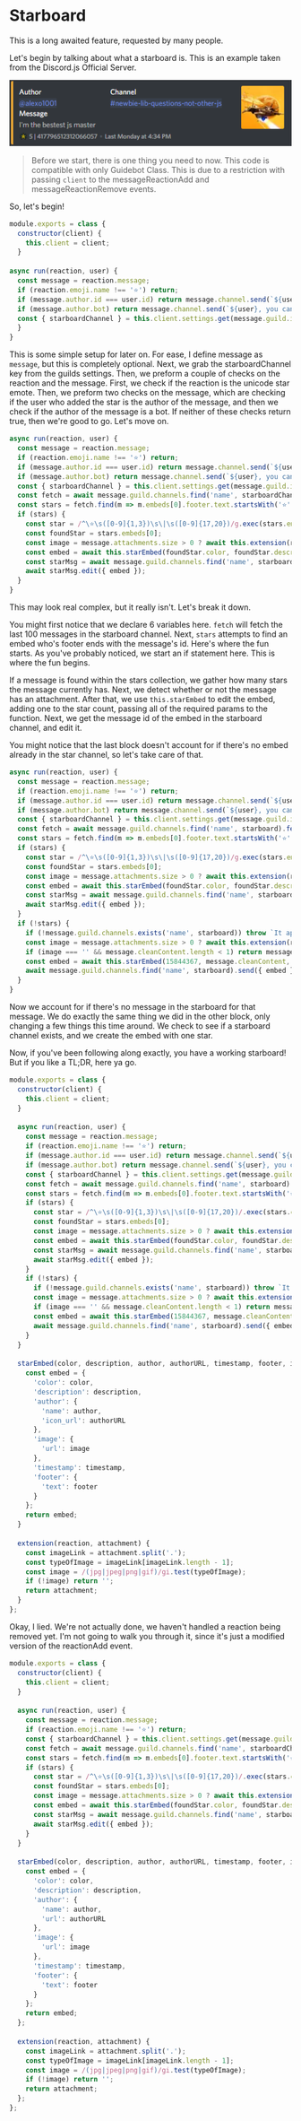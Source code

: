 # Starboard

This is a long awaited feature, requested by many people.

Let's begin by talking about what a starboard is. This is an example taken from the Discord.js Official Server.

![Starboard](/assets/starboard.png)

> Before we start, there is one thing you need to now. This code is compatible with only Guidebot Class. This is due to a restriction with passing `client` to the messageReactionAdd and messageReactionRemove events.

So, let's begin!

```js
module.exports = class {
  constructor(client) {
    this.client = client;
  }

async run(reaction, user) {
  const message = reaction.message;
  if (reaction.emoji.name !== '⭐') return;
  if (message.author.id === user.id) return message.channel.send(`${user}, you cannot star your own messages.`);
  if (message.author.bot) return message.channel.send(`${user}, you cannot star bot messages.`);
  const { starboardChannel } = this.client.settings.get(message.guild.id);
  }
}
```

This is some simple setup for later on. For ease, I define message as `message`, but this is completely optional. Next, we grab the starboardChannel key from the guilds settings. Then, we preform a couple of checks on the reaction and the message. First, we check if the reaction is the unicode star emote. Then, we preform two checks on the message, which are checking if the user who added the star is the author of the message, and then we check if the author of the message is a bot. If neither of these checks return true, then we're good to go. Let's move on.

```js
async run(reaction, user) {
  const message = reaction.message;
  if (reaction.emoji.name !== '⭐') return;
  if (message.author.id === user.id) return message.channel.send(`${user}, you cannot star your own messages.`);
  if (message.author.bot) return message.channel.send(`${user}, you cannot star bot messages.`);
  const { starboardChannel } = this.client.settings.get(message.guild.id)
  const fetch = await message.guild.channels.find('name', starboardChannel).fetchMessages({ limit: 100 });
  const stars = fetch.find(m => m.embeds[0].footer.text.startsWith('⭐') && m.embeds[0].footer.text.endsWith(message.id));
  if (stars) {
    const star = /^\⭐\s([0-9]{1,3})\s\|\s([0-9]{17,20})/g.exec(stars.embeds[0].footer.text);
    const foundStar = stars.embeds[0];
    const image = message.attachments.size > 0 ? await this.extension(reaction, message.attachments.array()[0].url) : '';
    const embed = await this.starEmbed(foundStar.color, foundStar.description, foundStar.author.name, foundStar.author.displayAvatarURL, foundStar.createdTimestamp, `⭐ ${parseInt(star[1])+1} | ${message.id}`, `${image}`);
    const starMsg = await message.guild.channels.find('name', starboardChannel).fetchMessage(stars.id);
    await starMsg.edit({ embed });
  }
}
```

This may look real complex, but it really isn't. Let's break it down.

You might first notice that we declare 6 variables here. `fetch` will fetch the last 100 messages in the starboard channel. Next, `stars` attempts to find an embed who's footer ends with the message's id. Here's where the fun starts. As you've probably noticed, we start an if statement here. This is where the fun begins.

If a message is found within the stars collection, we gather how many stars the message currently has. Next, we detect whether or not the message has an attachment. After that, we use `this.starEmbed` to edit the embed, adding one to the star count, passing all of the required params to the function. Next, we get the message id of the embed in the starboard channel, and edit it.

You might notice that the last block doesn't account for if there's no embed already in the star channel, so let's take care of that.

```js
async run(reaction, user) {
  const message = reaction.message;
  if (reaction.emoji.name !== '⭐') return;
  if (message.author.id === user.id) return message.channel.send(`${user}, you cannot star your own messages.`);
  if (message.author.bot) return message.channel.send(`${user}, you cannot star bot messages.`);
  const { starboardChannel } = this.client.settings.get(message.guild.id);
  const fetch = await message.guild.channels.find('name', starboard).fetchMessages({ limit: 100 });
  const stars = fetch.find(m => m.embeds[0].footer.text.startsWith('⭐') && m.embeds[0].footer.text.endsWith(message.id));
  if (stars) {
    const star = /^\⭐\s([0-9]{1,3})\s\|\s([0-9]{17,20})/g.exec(stars.embeds[0].footer.text);
    const foundStar = stars.embeds[0];
    const image = message.attachments.size > 0 ? await this.extension(reaction, message.attachments.array()[0].url) : '';
    const embed = await this.starEmbed(foundStar.color, foundStar.description, foundStar.author.name, foundStar.author.displayAvatarURL, foundStar.createdTimestamp, `⭐ ${parseInt(star[1])+1} | ${message.id}`, `${image}`);
    const starMsg = await message.guild.channels.find('name', starboard).fetchMessage(stars.id);
    await starMsg.edit({ embed });
  }
  if (!stars) {
    if (!message.guild.channels.exists('name', starboard)) throw `It appears that you do not have a \`${starboard}\` channel.`;
    const image = message.attachments.size > 0 ? await this.extension(reaction, message.attachments.array()[0].url) : '';
    if (image === '' && message.cleanContent.length < 1) return message.channel.send(`${user}, you cannot star an empty message.`);
    const embed = await this.starEmbed(15844367, message.cleanContent, message.author.tag, message.author.displayAvatarURL, new Date(), `⭐ 1 | ${message.id}`, `${image}`);
    await message.guild.channels.find('name', starboard).send({ embed });
  }
}
```

Now we account for if there's no message in the starboard for that message. We do exactly the same thing we did in the other block, only changing a few things this time around. We check to see if a starboard channel exists, and we create the embed with one star.

Now, if you've been following along exactly, you have a working starboard! But if you like a TL;DR, here ya go. 

```js
module.exports = class {
  constructor(client) {
    this.client = client;
  }

  async run(reaction, user) {
    const message = reaction.message;
    if (reaction.emoji.name !== '⭐') return;
    if (message.author.id === user.id) return message.channel.send(`${user}, you cannot star your own messages.`);
    if (message.author.bot) return message.channel.send(`${user}, you cannot star bot messages.`);
    const { starboardChannel } = this.client.settings.get(message.guild.id);
    const fetch = await message.guild.channels.find('name', starboard).fetchMessages({ limit: 100 });
    const stars = fetch.find(m => m.embeds[0].footer.text.startsWith('⭐') && m.embeds[0].footer.text.endsWith(message.id));
    if (stars) {
      const star = /^\⭐\s([0-9]{1,3})\s\|\s([0-9]{17,20})/.exec(stars.embeds[0].footer.text);
      const foundStar = stars.embeds[0];
      const image = message.attachments.size > 0 ? await this.extension(reaction, message.attachments.array()[0].url) : '';
      const embed = await this.starEmbed(foundStar.color, foundStar.description, foundStar.author.name, foundStar.author.displayAvatarURL, foundStar.createdTimestamp, `⭐ ${parseInt(star[1])+1} | ${message.id}`, `${image}`);
      const starMsg = await message.guild.channels.find('name', starboard).fetchMessage(stars.id);
      await starMsg.edit({ embed });
    }
    if (!stars) {
      if (!message.guild.channels.exists('name', starboard)) throw `It appears that you do not have a \`${starboard}\` channel.`;
      const image = message.attachments.size > 0 ? await this.extension(reaction, message.attachments.array()[0].url) : '';
      if (image === '' && message.cleanContent.length < 1) return message.channel.send(`${user}, you cannot star an empty message.`);
      const embed = await this.starEmbed(15844367, message.cleanContent, message.author.tag, message.author.displayAvatarURL, new Date(), `⭐ 1 | ${message.id}`, `${image}`);
      await message.guild.channels.find('name', starboard).send({ embed });
    }
  }

  starEmbed(color, description, author, authorURL, timestamp, footer, image) {
    const embed = { 
      'color': color, 
      'description': description, 
      'author': { 
        'name': author,
        'icon_url': authorURL
      },
      'image': { 
        'url': image 
      }, 
      'timestamp': timestamp, 
      'footer': { 
        'text': footer 
      } 
    };
    return embed; 
  }

  extension(reaction, attachment) {
    const imageLink = attachment.split('.');
    const typeOfImage = imageLink[imageLink.length - 1];
    const image = /(jpg|jpeg|png|gif)/gi.test(typeOfImage);
    if (!image) return '';
    return attachment;
  }
};
```

Okay, I lied. We're not actually done, we haven't handled a reaction being removed yet. I'm not going to walk you through it, since it's just a modified version of the reactionAdd event.

```js
module.exports = class {
  constructor(client) {
    this.client = client;
  }

  async run(reaction, user) {
    const message = reaction.message;
    if (reaction.emoji.name !== '⭐') return;
    const { starboardChannel } = this.client.settings.get(message.guild.id);
    const fetch = await message.guild.channels.find('name', starboardChannel).fetchMessages({ limit: 100 });
    const stars = fetch.find(m => m.embeds[0].footer.text.startsWith('⭐') && m.embeds[0].footer.text.endsWith(reaction.message.id));
    if (stars) {
      const star = /^\⭐\s([0-9]{1,3})\s\|\s([0-9]{17,20})/.exec(stars.embeds[0].footer.text);
      const foundStar = stars.embeds[0];
      const image = message.attachments.size > 0 ? await this.extension(reaction, message.attachments.array()[0].url) : '';
      const embed = await this.starEmbed(foundStar.color, foundStar.description, foundStar.author.name, foundStar.author.displayAvatarURL, foundStar.createdTimestamp, `⭐ ${parseInt(star[1])-1} | ${message.id}`, `${image}`);
      const starMsg = await message.guild.channels.find('name', starboardChannel).fetchMessage(stars.id);
      await starMsg.edit({ embed });
    }
  }
  
  starEmbed(color, description, author, authorURL, timestamp, footer, image) {
    const embed = { 
      'color': color, 
      'description': description, 
      'author': { 
        'name': author,
        'url': authorURL
      },
      'image': { 
        'url': image 
      }, 
      'timestamp': timestamp, 
      'footer': { 
        'text': footer 
      } 
    };
    return embed; 
  };

  extension(reaction, attachment) {
    const imageLink = attachment.split('.');
    const typeOfImage = imageLink[imageLink.length - 1];
    const image = /(jpg|jpeg|png|gif)/gi.test(typeOfImage);
    if (!image) return '';
    return attachment;
  };
};
```